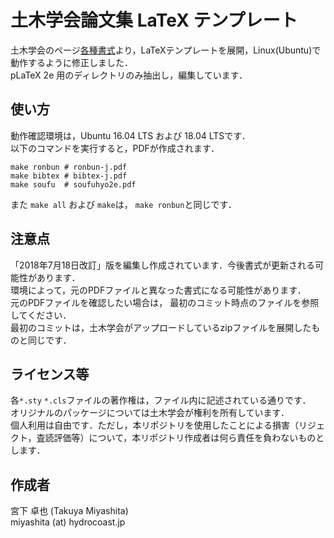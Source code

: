 # 土木学会論文集 LaTeX テンプレート
土木学会のページ[各種書式](http://committees.jsce.or.jp/jjsce/pform)より，LaTeXテンプレートを展開，Linux(Ubuntu)で動作するように修正しました．  
pLaTeX 2e 用のディレクトリのみ抽出し，編集しています．

## 使い方
動作確認環境は，Ubuntu 16.04 LTS および 18.04 LTSです．  
以下のコマンドを実行すると，PDFが作成されます．
```shell
make ronbun # ronbun-j.pdf
make bibtex # bibtex-j.pdf
make soufu  # soufuhyo2e.pdf
```
また `make all` および `make`は， `make ronbun`と同じです．

## 注意点
「2018年7月18日改訂」版を編集し作成されています．今後書式が更新される可能性があります．  
環境によって，元のPDFファイルと異なった書式になる可能性があります．  
元のPDFファイルを確認したい場合は， 最初のコミット時点のファイルを参照してください．  
最初のコミットは，土木学会がアップロードしているzipファイルを展開したものと同じです．  

## ライセンス等
各`*.sty` `*.cls`ファイルの著作権は，ファイル内に記述されている通りです．  
オリジナルのパッケージについては土木学会が権利を所有しています．  
個人利用は自由です．ただし，本リポジトリを使用したことによる損害（リジェクト，査読評価等）について，本リポジトリ作成者は何ら責任を負わないものとします．

## 作成者
宮下 卓也 (Takuya Miyashita)  
miyashita (at) hydrocoast.jp
